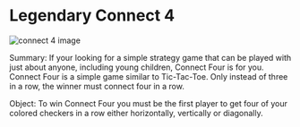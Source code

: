 # Legendary Connect 4 

![connect 4 image](connect4.PNG)

Summary:
If your looking for a simple strategy game that can be played with just about anyone, including young children, Connect Four is for you. 
Connect Four is a simple game similar to Tic-Tac-Toe. Only instead of three in a row, the winner must connect four in a row.

Object:
To win Connect Four you must be the first player to get four of your colored checkers in a row either horizontally, vertically or diagonally.
